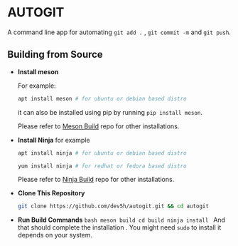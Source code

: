 # AUTOGIT

A command line app for automating `git add .` , `git commit -m` and `git push`.

## Building from Source

- **Install meson**

  For example:

  ```bash
  apt install meson # for ubuntu or debian based distro
  ```

  it can also be installed using pip by running `pip install meson`.

  Please refer to [Meson Build](https://github.com/mesonbuild/meson) repo for other installations.

- **Install Ninja**
  for example
  ```bash
  apt install ninja # for ubuntu or debian based distro
  ```
  ```bash
  yum install ninja # for redhat or fedora based distro
  ```
  Please refer to [Ninja Build](https://github.com/ninja-build/ninja) repo for other installations.
- **Clone This Repository**
  ```bash
  git clone https://github.com/dev5h/autogit.git && cd autogit
  ```
- **Run Build Commands**
  `bash
    meson build
    cd build
    ninja install
    `
  And that should complete the installation . You might need `sudo` to install it depends on your system.

